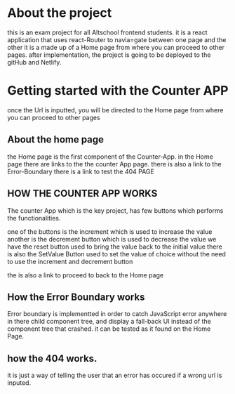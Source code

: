 # About the project
this is an exam project for all Altschool frontend students. it is a react application that uses react-Router to navia=gate between one page and the other it is a made up of a Home page from where you can proceed to other pages. after implementation, the project is going to be deployed to the gitHub and Netlify.



# Getting started with the Counter APP

once the Url is inputted, you will be directed to the Home page from where you can proceed to other pages

## About the home page

the Home page is the first component of the Counter-App. 
in the Home page there are links to the the counter App page.
there is also a link to the Error-Boundary
there is a link to test the 404 PAGE

## HOW THE COUNTER APP WORKS

The counter App which is the key project, has few buttons which performs the functionalities.

one of the buttons is the increment which is used to increase the value
another is the decrement button which is used to decrease the value
we have the reset button used to bring the value back to the initial value
there is also the SetValue Button used to set the value of choice without the need to use the increment and decrement button

the is also a link to proceed to back to the Home page

## How the Error Boundary works
Error boundary is implementted in order to catch JavaScript error anywhere in there child component tree, and display a fall-back UI instead of the component tree that crashed. it can be tested as it found on the Home Page.

## how the 404 works. 

it is just a way of telling the user that an error has occured if a wrong url is inputed.




